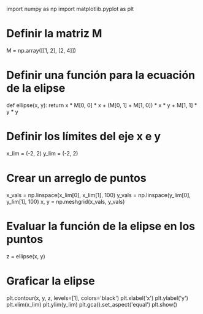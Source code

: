 import numpy as np
import matplotlib.pyplot as plt

# Definir la matriz M
M = np.array([[1, 2], [2, 4]])

# Definir una función para la ecuación de la elipse
def ellipse(x, y):
    return x * M[0, 0] * x + (M[0, 1] + M[1, 0]) * x * y + M[1, 1] * y * y

# Definir los límites del eje x e y
x_lim = (-2, 2)
y_lim = (-2, 2)

# Crear un arreglo de puntos
x_vals = np.linspace(x_lim[0], x_lim[1], 100)
y_vals = np.linspace(y_lim[0], y_lim[1], 100)
x, y = np.meshgrid(x_vals, y_vals)

# Evaluar la función de la elipse en los puntos
z = ellipse(x, y)

# Graficar la elipse
plt.contour(x, y, z, levels=[1], colors='black')
plt.xlabel('x')
plt.ylabel('y')
plt.xlim(x_lim)
plt.ylim(y_lim)
plt.gca().set_aspect('equal')
plt.show()
